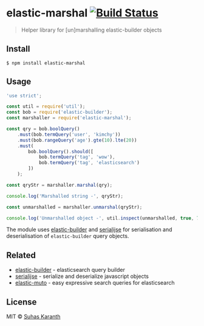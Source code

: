 # elastic-marshal [![Build Status](https://travis-ci.org/sudo-suhas/elastic-marshal.svg?branch=master)](https://travis-ci.org/sudo-suhas/elastic-marshal)

> Helper library for [un]marshalling elastic-builder objects

## Install

```
$ npm install elastic-marshal
```

## Usage

```js
'use strict';

const util = require('util');
const bob = require('elastic-builder');
const marshaller = require('elastic-marshal');

const qry = bob.boolQuery()
    .must(bob.termQuery('user', 'kimchy'))
    .must(bob.rangeQuery('age').gte(10).lte(20))
    .must(
        bob.boolQuery().should([
            bob.termQuery('tag', 'wow'),
            bob.termQuery('tag', 'elasticsearch')
        ])
    );

const qryStr = marshaller.marshal(qry);

console.log('Marshalled string -', qryStr);

const unmarshalled = marshaller.unmarshal(qryStr);

console.log('Unmarshalled object -', util.inspect(unmarshalled, true, 7, true));
```

The module uses [elastic-builder](https://github.com/sudo-suhas/elastic-builder) and [serialijse](https://github.com/erossignon/serialijse) for serialisation and deserialisation of `elastic-builder` query objects.

## Related

- [elastic-builder](https://github.com/sudo-suhas/elastic-builder) - elasticsearch query builder
- [serialijse](https://github.com/erossignon/serialijse) - serialize and deserialize javascript objects
- [elastic-muto](https://github.com/booleanapp/elastic-muto) - easy expressive search queries for elasticsearch

## License

MIT © [Suhas Karanth](https://github.com/sudo-suhas)

